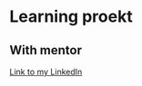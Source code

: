 # Learning proekt 

## With mentor 

[Link to my LinkedIn](https://www.linkedin.com/in/bohdan-petrenko-820a70151/)